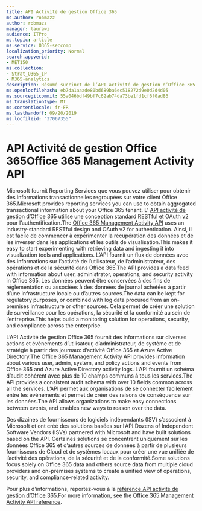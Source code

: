 ```yaml
---
title: API Activité de gestion Office 365
ms.author: robmazz
author: robmazz
manager: laurawi
audience: ITPro
ms.topic: article
ms.service: O365-seccomp
localization_priority: Normal
search.appverid:
- MET150
ms.collection:
- Strat_O365_IP
- M365-analytics
description: Résumé succinct de l’API activité de gestion d’Office 365.
ms.openlocfilehash: eb7da1aaade80bd689ba6ec518272d9e0d2d4d05
ms.sourcegitcommit: 55a046bdf49bf7c62ab74da73be1fd1cf6f0ad86
ms.translationtype: MT
ms.contentlocale: fr-FR
ms.lasthandoff: 09/20/2019
ms.locfileid: "37067355"
---
```

# <a name="office-365-management-activity-api"></a><span data-ttu-id="4a3e9-103">API Activité de gestion Office 365</span><span class="sxs-lookup"><span data-stu-id="4a3e9-103">Office 365 Management Activity API</span></span>

<span data-ttu-id="4a3e9-104">Microsoft fournit Reporting Services que vous pouvez utiliser pour obtenir des informations transactionnelles regroupées sur votre client Office 365.</span><span class="sxs-lookup"><span data-stu-id="4a3e9-104">Microsoft provides reporting services you can use to obtain aggregated transactional information about your Office 365 tenant.</span></span> <span data-ttu-id="4a3e9-105">L' [API activité de gestion d’Office 365](https://docs.microsoft.com/office/office-365-management-api/office-365-management-apis-overview) utilise une conception standard RESTful et OAuth v2 pour l’authentification.</span><span class="sxs-lookup"><span data-stu-id="4a3e9-105">The [Office 365 Management Activity API](https://docs.microsoft.com/office/office-365-management-api/office-365-management-apis-overview) uses an industry-standard RESTful design and OAuth v2 for authentication.</span></span> <span data-ttu-id="4a3e9-106">Ainsi, il est facile de commencer à expérimenter la récupération des données et de les inverser dans les applications et les outils de visualisation.</span><span class="sxs-lookup"><span data-stu-id="4a3e9-106">This makes it easy to start experimenting with retrieving data and ingesting it into visualization tools and applications.</span></span> <span data-ttu-id="4a3e9-107">L’API fournit un flux de données avec des informations sur l’activité de l’utilisateur, de l’administrateur, des opérations et de la sécurité dans Office 365.</span><span class="sxs-lookup"><span data-stu-id="4a3e9-107">The API provides a data feed with information about user, administrator, operations, and security activity in Office 365.</span></span> <span data-ttu-id="4a3e9-108">Les données peuvent être conservées à des fins de réglementation ou associées à des données de journal achetées à partir d’une infrastructure locale ou d’autres sources.</span><span class="sxs-lookup"><span data-stu-id="4a3e9-108">The data can be kept for regulatory purposes, or combined with log data procured from an on-premises infrastructure or other sources.</span></span> <span data-ttu-id="4a3e9-109">Cela permet de créer une solution de surveillance pour les opérations, la sécurité et la conformité au sein de l’entreprise.</span><span class="sxs-lookup"><span data-stu-id="4a3e9-109">This helps build a monitoring solution for operations, security, and compliance across the enterprise.</span></span>

<span data-ttu-id="4a3e9-110">L’API Activité de gestion Office 365 fournit des informations sur diverses actions et événements d’utilisateur, d’administrateur, de système et de stratégie à partir des journaux d’activité Office 365 et Azure Active Directory.</span><span class="sxs-lookup"><span data-stu-id="4a3e9-110">The Office 365 Management Activity API provides information about various user, admin, system, and policy actions and events from Office 365 and Azure Active Directory activity logs.</span></span> <span data-ttu-id="4a3e9-111">L’API fournit un schéma d’audit cohérent avec plus de 10 champs communs à tous les services.</span><span class="sxs-lookup"><span data-stu-id="4a3e9-111">The API provides a consistent audit schema with over 10 fields common across all the services.</span></span> <span data-ttu-id="4a3e9-112">L’API permet aux organisations de se connecter facilement entre les événements et permet de créer des raisons de conséquence sur les données.</span><span class="sxs-lookup"><span data-stu-id="4a3e9-112">The API allows organizations to make easy connections between events, and enables new ways to reason over the data.</span></span>

<span data-ttu-id="4a3e9-113">Des dizaines de fournisseurs de logiciels indépendants (ISV) s’associent à Microsoft et ont créé des solutions basées sur l’API.</span><span class="sxs-lookup"><span data-stu-id="4a3e9-113">Dozens of Independent Software Vendors (ISVs) partnered with Microsoft and have built solutions based on the API.</span></span> <span data-ttu-id="4a3e9-114">Certaines solutions se concentrent uniquement sur les données Office 365 et d’autres sources de données à partir de plusieurs fournisseurs de Cloud et de systèmes locaux pour créer une vue unifiée de l’activité des opérations, de la sécurité et de la conformité.</span><span class="sxs-lookup"><span data-stu-id="4a3e9-114">Some solutions focus solely on Office 365 data and others source data from multiple cloud providers and on-premises systems to create a unified view of operations, security, and compliance-related activity.</span></span> 

<span data-ttu-id="4a3e9-115">Pour plus d’informations, reportez-vous à la [référence API activité de gestion d’Office 365](https://docs.microsoft.com/office/office-365-management-api/office-365-management-activity-api-reference).</span><span class="sxs-lookup"><span data-stu-id="4a3e9-115">For more information, see the [Office 365 Management Activity API reference](https://docs.microsoft.com/office/office-365-management-api/office-365-management-activity-api-reference).</span></span>
